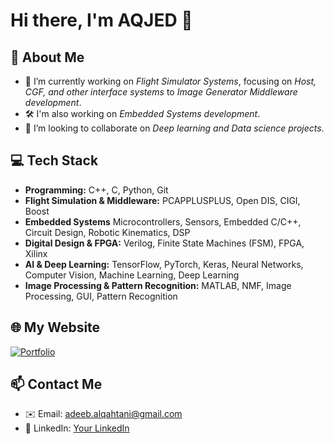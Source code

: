 # Hi there, I'm AQJED 👋

## 🚀 About Me
- 🔭 I’m currently working on *Flight Simulator Systems*, focusing on *Host, CGF, and other interface systems* to *Image Generator Middleware development*.
- 🛠️ I'm also working on *Embedded Systems development*.
- 👯 I’m looking to collaborate on *Deep learning and Data science projects*.

## 💻 Tech Stack
- **Programming:** C++, C, Python, Git
- **Flight Simulation & Middleware:** PCAPPLUSPLUS, Open DIS, CIGI, Boost
- **Embedded Systems** Microcontrollers, Sensors, Embedded C/C++, Circuit Design, Robotic Kinematics, DSP
- **Digital Design & FPGA:** Verilog, Finite State Machines (FSM), FPGA, Xilinx
- **AI & Deep Learning:** TensorFlow, PyTorch, Keras, Neural Networks, Computer Vision, Machine Learning, Deep Learning
- **Image Processing & Pattern Recognition:** MATLAB, NMF, Image Processing, GUI, Pattern Recognition

## 🌐 My Website
[![Portfolio](https://img.shields.io/badge/Portfolio-Visit-blue?style=flat-square&logo=github)](https://aqjed.github.io/Portfolio/index.html)


## 📫 Contact Me
- ✉️ Email: adeeb.alqahtani@gmail.com
- 💼 LinkedIn: [Your LinkedIn](https://aqjed.github.io/Portfolio/)
